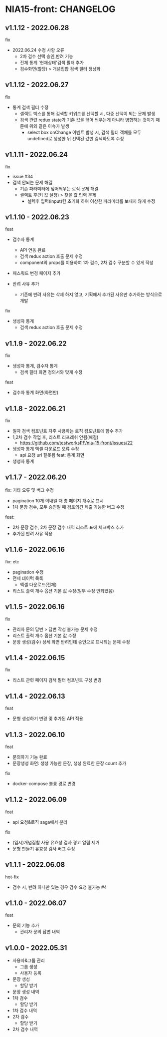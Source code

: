 # NIA15-front: CHANGELOG

## v1.1.12 - 2022.06.28

fix
- 2022.06.24 수정 사항 오류
  - 2차 검수 선택 승인,반려 기능
  - 전체 통계 '현재상태'검색 필터 추가
  - 검수화면(할당) > 개념집합 검색 필터 정상화

## v1.1.12 - 2022.06.27

fix
- 통계 검색 필터 수정
  - 셀렉트 박스를 통해 검색할 키워드를 선택할 시, 다중 선택이 되는 문제 발생
  - 검색 관련 redux state가 기존 값을 덮어 씌우는게 아니라 병합하는 것이기 때문에 위와 같은 이슈가 발생
    - select box  onChange 이벤트 발생 시, 검색 필터 객체를 모두 undefined로 생성한 뒤 선택된 값만 검색하도록 수정
  

## v1.1.11 - 2022.06.24

fix

- issue #34
- 검색 안되는 문제 해결
    - 기존 파라미터에 덮어씌우는 로직 문제 해결
    - 셀렉트 후(키 값 설정) > 찾을 값 입력 문제
        - 셀렉후 입력(input)칸 초기화 하여 이상한 파라미터를 보내지 않게 수정

## v1.1.10 - 2022.06.23

feat

- 검수자 통계
    - API 연동 완료
    - 검색 redux action 호출 문제 수정
    - component의 props를 이용하여 1차 검수, 2차 검수 구분할 수 있게 작성

- 패스워드 변경 페이지 추가
- 반려 사유 추가
    - 기존에 반려 사유는 삭제 하지 않고, 기획에서 추가된 사유만 추가하는 방식으로 개발

fix

- 생성자 통계
    - 검색 redux action 호출 문제 수정

## v1.1.9 - 2022.06.22

fix

- 생성자 통계, 검수자 통계
    - 검색 필터 화면 정의서와 맞게 수정

feat

- 검수자 통계 화면(화면만)

## v1.1.8 - 2022.06.21

fix

- 일자 검색 컴포넌트 자주 사용하는 로직 컴포넌트에 함수 추가
- 1,2차 검수 작업 후, 리스트 리프레쉬 안됨(해결)
    - https://github.com/testworksPF/nia-15-front/issues/22
- 생성자 통계 엑셀 다운로드 오류 수정
    - api 요청 url 잘못됨
      feat: 통계 화면
- 생성자 통계

## v1.1.7 - 2022.06.20

fix: 기타 오류 및 버그 수정

- pagination 10개 이내일 때 총 페이지 개수로 표시
- 1차 문장 검수, 모두 승인일 때 검토의견 제출 가능한 버그 수정

feat:

- 2차 문장 검수, 2차 문장 검수 내역 리스트 표에 체크박스 추가
- 추가된 반려 사유 적용

## v1.1.6 - 2022.06.16

fix: etc

- pagination 수정
- 전제 데이턱 목록
    - 엑셀 다운로드(전체)
- 리스트 출력 개수 옵션 기본 값 수정(일부 수정 안되었음)

## v1.1.5 - 2022.06.16

fix

- 관리자 문의 답변 > 답변 작성 불가능 문제 수정
- 리스트 출력 개수 옵션 기본 값 수정
- 문장 생성(검수) 상세 화면 반려인데 승인으로 표시되는 문제 수정

## v1.1.4 - 2022.06.15

fix

- 리스트 관련 페이지 검색 필터 컴포넌트 구성 변경

## v1.1.4 - 2022.06.13

feat

- 문형 생성하기 변경 및 추가된 API 적용

## v1.1.3 - 2022.06.10

feat

- 문의하기 기능 완료
- 문장생성 화면: 생성 가능한 문장, 생성 완료한 문장 count 추가

fix

- docker-compose 볼륨 경로 변경

## v1.1.2 - 2022.06.09

feat

- api 요청&로직 saga에서 분리

fix

- (임시)개념집합 사용 유효성 검사 경고 알림 제거
- 문형 만들기 유효성 검사 버그 수정

## v1.1.1 - 2022.06.08

hot-fix

- 검수 시, 반려 하나만 있는 경우 검수 요청 불가능 #4

## v1.1.0 - 2022.06.07

feat

- 문의 기능 추가
    - 관리자 문의 답변 내역

## v1.0.0 - 2022.05.31

- 사용자&그룹 관리
    - 그룹 생성
    - 사용자 등록
- 문장 생성
    - 할당 받기
- 문장 생성 내역
- 1차 검수
    - 할당 받기
- 1차 검수 내역
- 2차 검수
    - 할당 받기
- 2차 검수 내역
